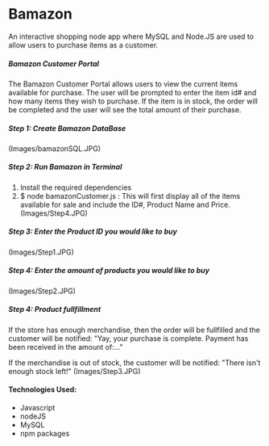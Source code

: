 # Bamazon
An interactive shopping node app where MySQL and Node.JS are used to allow users to purchase items as a customer. 

##### Bamazon Customer Portal
The Bamazon Customer Portal allows users to view the current items available for purchase.  The user will be prompted to enter the item id# and how many items they wish to purchase.  If the item is in stock, the order will be completed and the user will see the total amount of their purchase.

##### Step 1: Create Bamazon DataBase 
(Images/bamazonSQL.JPG)

##### Step 2: Run Bamazon in Terminal
1. Install the required dependencies 
2. $ node bamazonCustomer.js : This will first display all of the items available for sale and include the ID#, Product Name and Price.
(Images/Step4.JPG)

##### Step 3: Enter the Product ID you would like to buy
(Images/Step1.JPG)

##### Step 4: Enter the amount of products you would like to buy
(Images/Step2.JPG)

##### Step 4: Product fullfillment
If the store has enough merchandise, then the order will be fullfilled and the customer will be notified: "Yay, your purchase is complete. Payment has been received in the amount of:..."

If the merchandise is out of stock, the customer will be notified: "There isn't enough stock left!"
(Images/Step3.JPG)

#### Technologies Used:

* Javascript
* nodeJS
* MySQL
* npm packages
